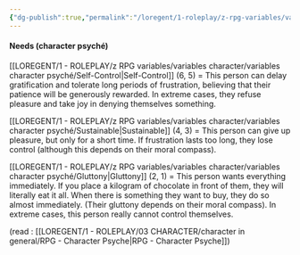 ```yaml
---
{"dg-publish":true,"permalink":"/loregent/1-roleplay/z-rpg-variables/variables-character/variables-character-psyche/needs/","noteIcon":""}
---
```


#### Needs (character psyché)

[[LOREGENT/1 - ROLEPLAY/z RPG variables/variables character/variables character psyché/Self-Control\|Self-Control]] (6, 5) = This person can delay gratification and tolerate long periods of frustration, believing that their patience will be generously rewarded. In extreme cases, they refuse pleasure and take joy in denying themselves something.

[[LOREGENT/1 - ROLEPLAY/z RPG variables/variables character/variables character psyché/Sustainable\|Sustainable]] (4, 3) = This person can give up pleasure, but only for a short time. If frustration lasts too long, they lose control (although this depends on their moral compass).

[[LOREGENT/1 - ROLEPLAY/z RPG variables/variables character/variables character psyché/Gluttony\|Gluttony]] (2, 1) = This person wants everything immediately. If you place a kilogram of chocolate in front of them, they will literally eat it all. When there is something they want to buy, they do so almost immediately. (Their gluttony depends on their moral compass). In extreme cases, this person really cannot control themselves.

(read : [[LOREGENT/1 - ROLEPLAY/03 CHARACTER/character in general/RPG - Character Psyche\|RPG - Character Psyche]])
